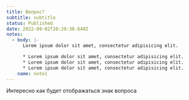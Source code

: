 ```yaml
---
title: Вопрос?
subtitle: subtitle
status: Published
date: 2022-09-02T20:29:30.640Z
notes:
  - body: |-
      Lorem ipsum dolor sit amet, consectetur adipisicing elit.

      * Lorem ipsum dolor sit amet, consectetur adipisicing elit.
      * Lorem ipsum dolor sit amet, consectetur adipisicing elit.
      * Lorem ipsum dolor sit amet, consectetur adipisicing elit.
    name: note1
---
```

И﻿нтересно как будет отображаться знак вопроса